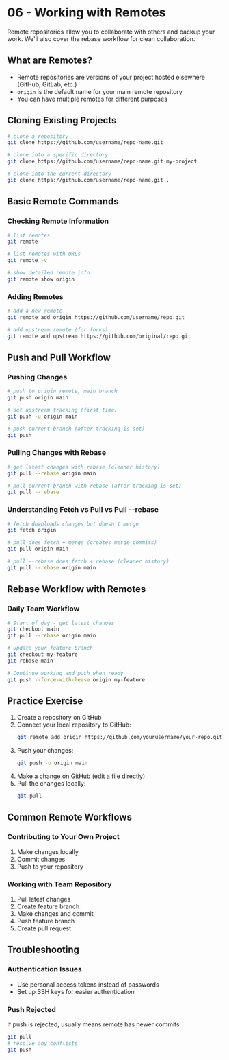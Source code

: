 # 06 - Working with Remotes

Remote repositories allow you to collaborate with others and backup your work. We'll also cover the rebase workflow for clean collaboration.

## What are Remotes?

- Remote repositories are versions of your project hosted elsewhere (GitHub, GitLab, etc.)
- `origin` is the default name for your main remote repository
- You can have multiple remotes for different purposes

## Cloning Existing Projects

```bash
# clone a repository
git clone https://github.com/username/repo-name.git

# clone into a specific directory
git clone https://github.com/username/repo-name.git my-project

# clone into the current directory
git clone https://github.com/username/repo-name.git .
```

## Basic Remote Commands

### Checking Remote Information
```bash
# list remotes
git remote

# list remotes with URLs
git remote -v

# show detailed remote info
git remote show origin
```

### Adding Remotes
```bash
# add a new remote
git remote add origin https://github.com/username/repo.git

# add upstream remote (for forks)
git remote add upstream https://github.com/original/repo.git
```

## Push and Pull Workflow

### Pushing Changes
```bash
# push to origin remote, main branch
git push origin main

# set upstream tracking (first time)
git push -u origin main

# push current branch (after tracking is set)
git push
```

### Pulling Changes with Rebase
```bash
# get latest changes with rebase (cleaner history)
git pull --rebase origin main

# pull current branch with rebase (after tracking is set)
git pull --rebase
```

### Understanding Fetch vs Pull vs Pull --rebase
```bash
# fetch downloads changes but doesn't merge
git fetch origin

# pull does fetch + merge (creates merge commits)
git pull origin main

# pull --rebase does fetch + rebase (cleaner history)
git pull --rebase origin main
```

## Rebase Workflow with Remotes

### Daily Team Workflow
```bash
# Start of day - get latest changes
git checkout main
git pull --rebase origin main

# Update your feature branch
git checkout my-feature
git rebase main

# Continue working and push when ready
git push --force-with-lease origin my-feature
```

## Practice Exercise

1. Create a repository on GitHub
2. Connect your local repository to GitHub:
   ```bash
   git remote add origin https://github.com/yourusername/your-repo.git
   ```
3. Push your changes:
   ```bash
   git push -u origin main
   ```
4. Make a change on GitHub (edit a file directly)
5. Pull the changes locally:
   ```bash
   git pull
   ```

## Common Remote Workflows

### Contributing to Your Own Project
1. Make changes locally
2. Commit changes
3. Push to your repository

### Working with Team Repository
1. Pull latest changes
2. Create feature branch
3. Make changes and commit
4. Push feature branch
5. Create pull request

## Troubleshooting

### Authentication Issues
- Use personal access tokens instead of passwords
- Set up SSH keys for easier authentication

### Push Rejected
If push is rejected, usually means remote has newer commits:
```bash
git pull
# resolve any conflicts
git push
```
